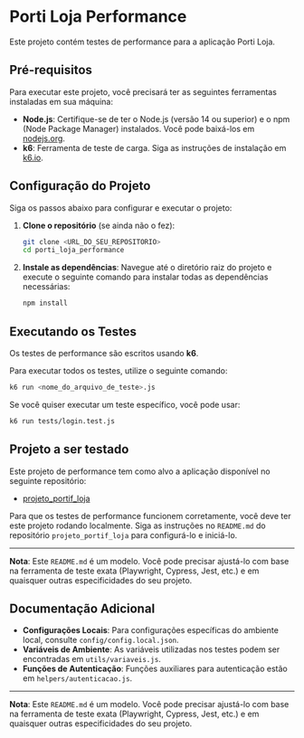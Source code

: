 # Porti Loja Performance

Este projeto contém testes de performance para a aplicação Porti Loja.

## Pré-requisitos

Para executar este projeto, você precisará ter as seguintes ferramentas instaladas em sua máquina:

*   **Node.js**: Certifique-se de ter o Node.js (versão 14 ou superior) e o npm (Node Package Manager) instalados. Você pode baixá-los em [nodejs.org](https://nodejs.org/).
*   **k6**: Ferramenta de teste de carga. Siga as instruções de instalação em [k6.io](https://k6.io/docs/getting-started/installation/).

## Configuração do Projeto

Siga os passos abaixo para configurar e executar o projeto:

1.  **Clone o repositório** (se ainda não o fez):

    ```bash
    git clone <URL_DO_SEU_REPOSITORIO>
    cd porti_loja_performance
    ```

2.  **Instale as dependências**: Navegue até o diretório raiz do projeto e execute o seguinte comando para instalar todas as dependências necessárias:

    ```bash
    npm install
    ```

## Executando os Testes

Os testes de performance são escritos usando **k6**.

Para executar todos os testes, utilize o seguinte comando:

```bash
k6 run <nome_do_arquivo_de_teste>.js
```

Se você quiser executar um teste específico, você pode usar:

```bash
k6 run tests/login.test.js
```

## Projeto a ser testado

Este projeto de performance tem como alvo a aplicação disponível no seguinte repositório:

*   [projeto_portif_loja](https://github.com/fabhid23/projeto_portif_loja)

Para que os testes de performance funcionem corretamente, você deve ter este projeto rodando localmente. Siga as instruções no `README.md` do repositório `projeto_portif_loja` para configurá-lo e iniciá-lo.

---

**Nota**: Este `README.md` é um modelo. Você pode precisar ajustá-lo com base na ferramenta de teste exata (Playwright, Cypress, Jest, etc.) e em quaisquer outras especificidades do seu projeto.

## Documentação Adicional

*   **Configurações Locais**: Para configurações específicas do ambiente local, consulte `config/config.local.json`.
*   **Variáveis de Ambiente**: As variáveis utilizadas nos testes podem ser encontradas em `utils/variaveis.js`.
*   **Funções de Autenticação**: Funções auxiliares para autenticação estão em `helpers/autenticacao.js`.

---

**Nota**: Este `README.md` é um modelo. Você pode precisar ajustá-lo com base na ferramenta de teste exata (Playwright, Cypress, Jest, etc.) e em quaisquer outras especificidades do seu projeto.